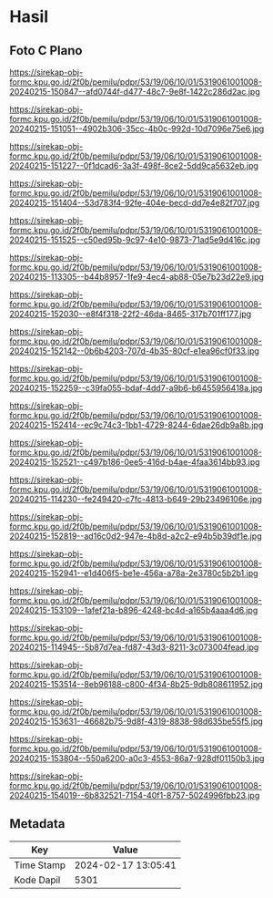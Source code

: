 # Hasil

## Foto C Plano

https://sirekap-obj-formc.kpu.go.id/2f0b/pemilu/pdpr/53/19/06/10/01/5319061001008-20240215-150847--afd0744f-d477-48c7-9e8f-1422c286d2ac.jpg

https://sirekap-obj-formc.kpu.go.id/2f0b/pemilu/pdpr/53/19/06/10/01/5319061001008-20240215-151051--4902b306-35cc-4b0c-992d-10d7096e75e6.jpg

https://sirekap-obj-formc.kpu.go.id/2f0b/pemilu/pdpr/53/19/06/10/01/5319061001008-20240215-151227--0f1dcad6-3a3f-498f-8ce2-5dd9ca5632eb.jpg

https://sirekap-obj-formc.kpu.go.id/2f0b/pemilu/pdpr/53/19/06/10/01/5319061001008-20240215-151404--53d783f4-92fe-404e-becd-dd7e4e82f707.jpg

https://sirekap-obj-formc.kpu.go.id/2f0b/pemilu/pdpr/53/19/06/10/01/5319061001008-20240215-151525--c50ed95b-9c97-4e10-9873-71ad5e9d416c.jpg

https://sirekap-obj-formc.kpu.go.id/2f0b/pemilu/pdpr/53/19/06/10/01/5319061001008-20240215-113305--b44b8957-1fe9-4ec4-ab88-05e7b23d22e9.jpg

https://sirekap-obj-formc.kpu.go.id/2f0b/pemilu/pdpr/53/19/06/10/01/5319061001008-20240215-152030--e8f4f318-22f2-46da-8465-317b701ff177.jpg

https://sirekap-obj-formc.kpu.go.id/2f0b/pemilu/pdpr/53/19/06/10/01/5319061001008-20240215-152142--0b6b4203-707d-4b35-80cf-e1ea96cf0f33.jpg

https://sirekap-obj-formc.kpu.go.id/2f0b/pemilu/pdpr/53/19/06/10/01/5319061001008-20240215-152259--c39fa055-bdaf-4dd7-a9b6-b6455956418a.jpg

https://sirekap-obj-formc.kpu.go.id/2f0b/pemilu/pdpr/53/19/06/10/01/5319061001008-20240215-152414--ec9c74c3-1bb1-4729-8244-6dae26db9a8b.jpg

https://sirekap-obj-formc.kpu.go.id/2f0b/pemilu/pdpr/53/19/06/10/01/5319061001008-20240215-152521--c497b186-0ee5-416d-b4ae-4faa3614bb93.jpg

https://sirekap-obj-formc.kpu.go.id/2f0b/pemilu/pdpr/53/19/06/10/01/5319061001008-20240215-114230--fe249420-c7fc-4813-b649-29b23496106e.jpg

https://sirekap-obj-formc.kpu.go.id/2f0b/pemilu/pdpr/53/19/06/10/01/5319061001008-20240215-152819--ad16c0d2-947e-4b8d-a2c2-e94b5b39df1e.jpg

https://sirekap-obj-formc.kpu.go.id/2f0b/pemilu/pdpr/53/19/06/10/01/5319061001008-20240215-152941--e1d406f5-be1e-456a-a78a-2e3780c5b2b1.jpg

https://sirekap-obj-formc.kpu.go.id/2f0b/pemilu/pdpr/53/19/06/10/01/5319061001008-20240215-153109--1afef21a-b896-4248-bc4d-a165b4aaa4d6.jpg

https://sirekap-obj-formc.kpu.go.id/2f0b/pemilu/pdpr/53/19/06/10/01/5319061001008-20240215-114945--5b87d7ea-fd87-43d3-8211-3c073004fead.jpg

https://sirekap-obj-formc.kpu.go.id/2f0b/pemilu/pdpr/53/19/06/10/01/5319061001008-20240215-153514--8eb96188-c800-4f34-8b25-9db808611952.jpg

https://sirekap-obj-formc.kpu.go.id/2f0b/pemilu/pdpr/53/19/06/10/01/5319061001008-20240215-153631--46682b75-9d8f-4319-8838-98d635be55f5.jpg

https://sirekap-obj-formc.kpu.go.id/2f0b/pemilu/pdpr/53/19/06/10/01/5319061001008-20240215-153804--550a6200-a0c3-4553-86a7-928df01150b3.jpg

https://sirekap-obj-formc.kpu.go.id/2f0b/pemilu/pdpr/53/19/06/10/01/5319061001008-20240215-154019--6b832521-7154-40f1-8757-5024996fbb23.jpg


## Metadata

| Key        | Value               |
| ---------- | ------------------- |
| Time Stamp | 2024-02-17 13:05:41 |
| Kode Dapil | 5301                |



